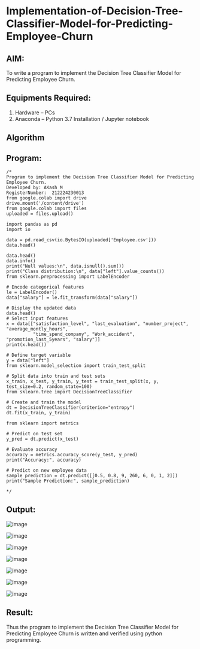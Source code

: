 # Implementation-of-Decision-Tree-Classifier-Model-for-Predicting-Employee-Churn

## AIM:
To write a program to implement the Decision Tree Classifier Model for Predicting Employee Churn.

## Equipments Required:
1. Hardware – PCs
2. Anaconda – Python 3.7 Installation / Jupyter notebook

## Algorithm


## Program:
```
/*
Program to implement the Decision Tree Classifier Model for Predicting Employee Churn.
Developed by: AKash M
RegisterNumber:  212224230013
from google.colab import drive
drive.mount('/content/drive')
from google.colab import files
uploaded = files.upload()

import pandas as pd
import io

data = pd.read_csv(io.BytesIO(uploaded['Employee.csv']))
data.head()

data.head()
data.info()
print("Null values:\n", data.isnull().sum())
print("Class distribution:\n", data["left"].value_counts())
from sklearn.preprocessing import LabelEncoder

# Encode categorical features
le = LabelEncoder()
data["salary"] = le.fit_transform(data["salary"])

# Display the updated data
data.head()
# Select input features
x = data[["satisfaction_level", "last_evaluation", "number_project", "average_montly_hours",
          "time_spend_company", "Work_accident", "promotion_last_5years", "salary"]]
print(x.head())

# Define target variable
y = data["left"]
from sklearn.model_selection import train_test_split

# Split data into train and test sets
x_train, x_test, y_train, y_test = train_test_split(x, y, test_size=0.2, random_state=100)
from sklearn.tree import DecisionTreeClassifier

# Create and train the model
dt = DecisionTreeClassifier(criterion="entropy")
dt.fit(x_train, y_train)

from sklearn import metrics

# Predict on test set
y_pred = dt.predict(x_test)

# Evaluate accuracy
accuracy = metrics.accuracy_score(y_test, y_pred)
print("Accuracy:", accuracy)

# Predict on new employee data
sample_prediction = dt.predict([[0.5, 0.8, 9, 260, 6, 0, 1, 2]])
print("Sample Prediction:", sample_prediction)

*/
```

## Output:
![image](https://github.com/user-attachments/assets/350c9ff0-ca1b-47fb-9769-8a04928f3ecf)

![image](https://github.com/user-attachments/assets/87b85bcc-6b05-4b82-b3ae-36139da970d5)

![image](https://github.com/user-attachments/assets/5d50f275-3095-45e6-971b-7639f23e4030)

![image](https://github.com/user-attachments/assets/b2112b4a-3f52-4f94-bf8e-d042c47119a6)

![image](https://github.com/user-attachments/assets/76644e8c-0fa0-4d7f-8d77-6d39d19eeca2)

![image](https://github.com/user-attachments/assets/334ce0e2-4c2b-4579-b052-fe47abb679de)

![image](https://github.com/user-attachments/assets/472cde6b-515a-4d1f-ba04-938edb70d548)

## Result:
Thus the program to implement the  Decision Tree Classifier Model for Predicting Employee Churn is written and verified using python programming.
